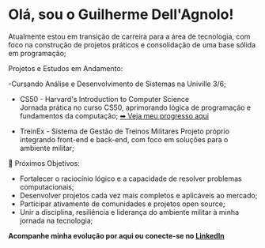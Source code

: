 # Olá, sou o Guilherme Dell'Agnolo!

Atualmente estou em transição de carreira para a área de tecnologia, com foco na construção de projetos práticos e consolidação de uma base sólida em programação; 

Projetos e Estudos em Andamento:

-Cursando Análise e Desenvolvimento de Sistemas na Univille 3/6;

- CS50 - Harvard's Introduction to Computer Science  
  Jornada prática no curso CS50, aprimorando lógica de programação e fundamentos da computação;
  [➡ Veja meu progresso aqui](https://github.com/guilheremedelfer/cs50-journey)

- TreinEx - Sistema de Gestão de Treinos Militares
  Projeto próprio integrando front-end e back-end, com foco em soluções para o ambiente militar;

🎯 Próximos Objetivos:

- Fortalecer o raciocínio lógico e a capacidade de resolver problemas computacionais;  
- Desenvolver projetos cada vez mais completos e aplicáveis ao mercado;  
- Participar ativamente de comunidades e projetos open source;  
- Unir a disciplina, resiliência e liderança do ambiente militar à minha jornada na tecnologia;  

**Acompanhe minha evolução por aqui ou conecte-se no [LinkedIn](https://www.linkedin.com/in/guilherme-dell-agnolo-1a8087363)**

